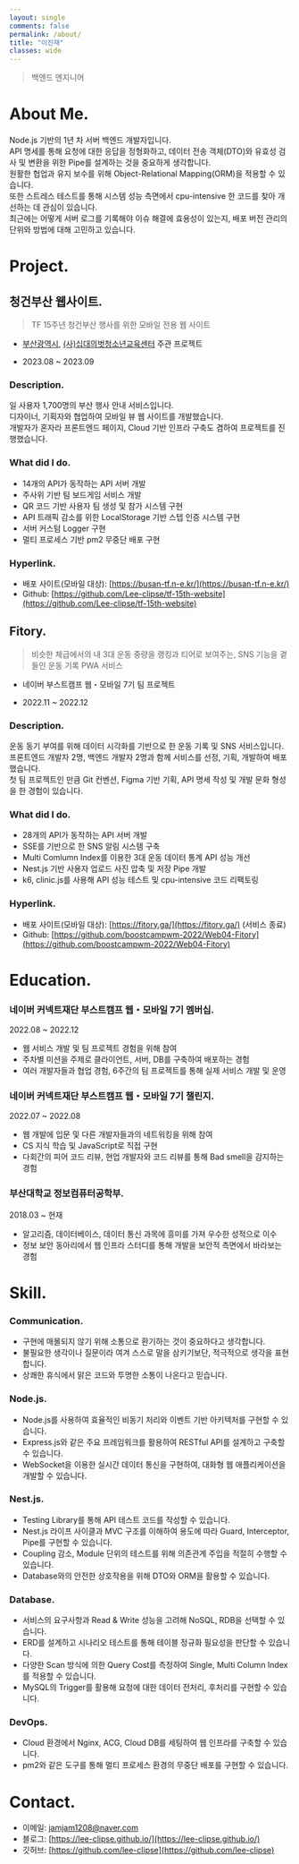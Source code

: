 ```yaml
---
layout: single
comments: false
permalink: /about/
title: "이진재"
classes: wide
---
```


> 백엔드 엔지니어

<h1>About Me<span class="period-mark">.</span></h1>

Node.js 기반의 1년 차 서버 백엔드 개발자입니다. <br/> API 명세를 통해 요청에 대한 응답을 정형화하고, 데이터 전송 객체(DTO)와 유효성 검사 및 변환을 위한 Pipe를 설계하는 것을 중요하게 생각합니다. <br/> 원활한 협업과 유지 보수를 위해 Object-Relational Mapping(ORM)을 적용할 수 있습니다. <br/> 또한 스트레스 테스트를 통해 시스템 성능 측면에서 cpu-intensive 한 코드를 찾아 개선하는 데 관심이 있습니다. <br/> 최근에는 어떻게 서버 로그를 기록해야 이슈 해결에 효용성이 있는지, 배포 버전 관리의 단위와 방법에 대해 고민하고 있습니다.

<h1>Project<span class="period-mark">.</span></h1>

<h2>청건부산 웹사이트<span class="period-mark">.</span></h2>

> TF 15주년 청건부산 행사를 위한 모바일 전용 웹 사이트

- [부산광역시](https://www.busan.go.kr/index), [(사)십대의벗청소년교육센터](http://m.octm1318.com/) 주관 프로젝트

- 2023.08 ~ 2023.09

<h3>Description<span class="period-mark">.</span></h3>

일 사용자 1,700명의 부산 행사 안내 서비스입니다. <br/> 디자이너, 기획자와 협업하여 모바일 뷰 웹 사이트를 개발했습니다. <br/> 개발자가 혼자라 프론트엔드 페이지, Cloud 기반 인프라 구축도 겸하여 프로젝트를 진행했습니다.

<h3>What did I do<span class="period-mark">.</span></h3>

- 14개의 API가 동작하는 API 서버 개발
- 주사위 기반 팀 보드게임 서비스 개발
- QR 코드 기반 사용자 팀 생성 및 참가 시스템 구현
- API 트래픽 감소를 위한 LocalStorage 기반 스텝 인증 시스템 구현
- 서버 커스텀 Logger 구현
- 멀티 프로세스 기반 pm2 무중단 배포 구현

<h3>Hyperlink<span class="period-mark">.</span></h3>

- 배포 사이트(모바일 대상): [https://busan-tf.n-e.kr/](https://busan-tf.n-e.kr/)
- Github: [https://github.com/Lee-clipse/tf-15th-website](https://github.com/Lee-clipse/tf-15th-website)

<h2>Fitory<span class="period-mark">.</span></h2>

> 비슷한 체급에서의 내 3대 운동 중량을 랭킹과 티어로 보여주는, SNS 기능을 곁들인 운동 기록 PWA 서비스

- 네이버 부스트캠프 웹・모바일 7기 팀 프로젝트

- 2022.11 ~ 2022.12

<h3>Description<span class="period-mark">.</span></h3>

운동 동기 부여를 위해 데이터 시각화를 기반으로 한 운동 기록 및 SNS 서비스입니다. <br> 프론트엔드 개발자 2명, 백엔드 개발자 2명과 함께 서비스를 선정, 기획, 개발하여 배포했습니다. <br> 첫 팀 프로젝트인 만큼 Git 컨벤션, Figma 기반 기획, API 명세 작성 및 개발 문화 형성을 한 경험이 있습니다.

<h3>What did I do<span class="period-mark">.</span></h3>

- 28개의 API가 동작하는 API 서버 개발
- SSE를 기반으로 한 SNS 알림 시스템 구축
- Multi Comlumn Index를 이용한 3대 운동 데이터 통계 API 성능 개선
- Nest.js 기반 사용자 업로드 사진 압축 및 저장 Pipe 개발
- k6, clinic.js를 사용해 API 성능 테스트 및 cpu-intensive 코드 리팩토링

<h3>Hyperlink<span class="period-mark">.</span></h3>

- 배포 사이트(모바일 대상): [https://fitory.ga/](https://fitory.ga/) (서비스 종료)
- Github: [https://github.com/boostcampwm-2022/Web04-Fitory](https://github.com/boostcampwm-2022/Web04-Fitory)

<h1>Education<span class="period-mark">.</span></h1>

<h3>네이버 커넥트재단 부스트캠프 웹・모바일 7기 멤버십<span class="period-mark">.</span></h3>

2022.08 ~ 2022.12

- 웹 서비스 개발 및 팀 프로젝트 경험을 위해 참여
- 주차별 미션을 주제로 클라이언트, 서버, DB를 구축하여 배포하는 경험
- 여러 개발자들과 협업 경험, 6주간의 팀 프로젝트를 통해 실제 서비스 개발 및 운영

<h3>네이버 커넥트재단 부스트캠프 웹・모바일 7기 챌린지<span class="period-mark">.</span></h3>

2022.07 ~ 2022.08

- 웹 개발에 입문 및 다른 개발자들과의 네트워킹을 위해 참여
- CS 지식 학습 및 JavaScript로 직접 구현
- 다회간의 피어 코드 리뷰, 현업 개발자와 코드 리뷰를 통해 Bad smell을 감지하는 경험

<h3>부산대학교 정보컴퓨터공학부<span class="period-mark">.</span></h3>

2018.03 ~ 현재

- 알고리즘, 데이터베이스, 데이터 통신 과목에 흥미를 가져 우수한 성적으로 이수
- 정보 보안 동아리에서 웹 인프라 스터디를 통해 개발을 보안적 측면에서 바라보는 경험

<h1>Skill<span class="period-mark">.</span></h1>

<h3>Communication<span class="period-mark">.</span></h3>

- 구현에 매몰되지 않기 위해 소통으로 환기하는 것이 중요하다고 생각합니다.
- 불필요한 생각이나 질문이라 여겨 스스로 말을 삼키기보단, 적극적으로 생각을 표현합니다.
- 상쾌한 휴식에서 맑은 코드와 투명한 소통이 나온다고 믿습니다.

<h3>Node.js<span class="period-mark">.</span></h3>

- Node.js를 사용하여 효율적인 비동기 처리와 이벤트 기반 아키텍처를 구현할 수 있습니다.
- Express.js와 같은 주요 프레임워크를 활용하여 RESTful API를 설계하고 구축할 수 있습니다.
- WebSocket을 이용한 실시간 데이터 통신을 구현하여, 대화형 웹 애플리케이션을 개발할 수 있습니다.

<h3>Nest.js<span class="period-mark">.</span></h3>

- Testing Library를 통해 API 테스트 코드를 작성할 수 있습니다.
- Nest.js 라이프 사이클과 MVC 구조를 이해하여 용도에 따라 Guard, Interceptor, Pipe를 구현할 수 있습니다.
- Coupling 감소, Module 단위의 테스트를 위해 의존관계 주입을 적절히 수행할 수 있습니다.
- Database와의 안전한 상호작용을 위해 DTO와 ORM을 활용할 수 있습니다.

<h3>Database<span class="period-mark">.</span></h3>

- 서비스의 요구사항과 Read & Write 성능을 고려해 NoSQL, RDB을 선택할 수 있습니다.
- ERD를 설계하고 시나리오 테스트를 통해 테이블 정규화 필요성을 판단할 수 있습니다.
- 다양한 Scan 방식에 의한 Query Cost를 측정하여 Single, Multi Column Index를 적용할 수 있습니다.
- MySQL의 Trigger를 활용해 요청에 대한 데이터 전처리, 후처리를 구현할 수 있습니다.

<h3>DevOps<span class="period-mark">.</span></h3>

- Cloud 환경에서 Nginx, ACG, Cloud DB를 세팅하여 웹 인프라를 구축할 수 있습니다.
- pm2와 같은 도구를 통해 멀티 프로세스 환경의 무중단 배포를 구현할 수 있습니다.

<h1>Contact<span class="period-mark">.</span></h1>

- 이메일: jamjam1208@naver.com
- 블로그: [https://lee-clipse.github.io/](https://lee-clipse.github.io/)
- 깃허브: [https://github.com/lee-clipse](https://github.com/lee-clipse)
